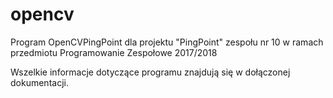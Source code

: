 ﻿# opencv

Program OpenCVPingPoint dla projektu "PingPoint" zespołu nr 10 w ramach przedmiotu Programowanie Zespołowe 2017/2018

Wszelkie informacje dotyczące programu znajdują się w dołączonej dokumentacji.

